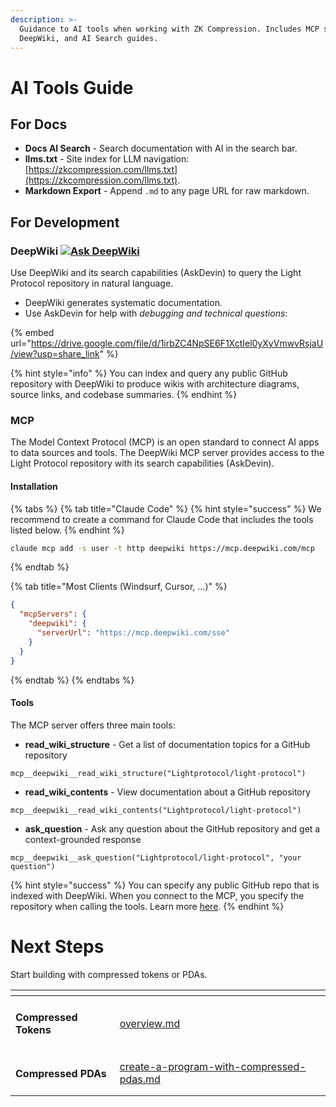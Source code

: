 ```yaml
---
description: >-
  Guidance to AI tools when working with ZK Compression. Includes MCP server,
  DeepWiki, and AI Search guides.
---
```


# AI Tools Guide

## **For Docs**

* **Docs AI Search** - Search documentation with AI in the search bar.
* **llms.txt** - Site index for LLM navigation: [https://zkcompression.com/llms.txt](https://zkcompression.com/llms.txt).
* **Markdown Export** - Append `.md` to any page URL for raw markdown.

## **For Development**

### DeepWiki [![Ask DeepWiki](https://deepwiki.com/badge.svg)](https://deepwiki.com/Lightprotocol/light-protocol)

Use DeepWiki and its search capabilities (AskDevin) to query the Light Protocol repository in natural language.

* DeepWiki generates systematic documentatio&#x6E;_._
* Use AskDevin for help with _debugging and technical questions_:

{% embed url="https://drive.google.com/file/d/1irbZC4NpSE6F1XctIel0yXyVmwvRsjaU/view?usp=share_link" %}

{% hint style="info" %}
You can index and query any public GitHub repository with DeepWiki to produce wikis with architecture diagrams, source links, and codebase summaries.
{% endhint %}

### MCP

The Model Context Protocol (MCP) is an open standard to connect AI apps to data sources and tools. The DeepWiki MCP server provides access to the Light Protocol repository with its search capabilities (AskDevin).

#### Installation

{% tabs %}
{% tab title="Claude Code" %}
{% hint style="success" %}
We recommend to create a command for Claude Code that includes the tools listed below.
{% endhint %}

```bash
claude mcp add -s user -t http deepwiki https://mcp.deepwiki.com/mcp
```
{% endtab %}

{% tab title="Most Clients (Windsurf, Cursor, ...)" %}
```json
{
  "mcpServers": {
    "deepwiki": {
      "serverUrl": "https://mcp.deepwiki.com/sse"
    }
  }
}
```
{% endtab %}
{% endtabs %}

#### Tools

The MCP server offers three main tools:

* **read\_wiki\_structure** - Get a list of documentation topics for a GitHub repository

```
mcp__deepwiki__read_wiki_structure("Lightprotocol/light-protocol")
```

* **read\_wiki\_contents** - View documentation about a GitHub repository

```
mcp__deepwiki__read_wiki_contents("Lightprotocol/light-protocol")
```

* **ask\_question** - Ask any question about the GitHub repository and get a context-grounded response

```
mcp__deepwiki__ask_question("Lightprotocol/light-protocol", "your question")
```

{% hint style="success" %}
You can specify any public GitHub repo that is indexed with DeepWiki. When you connect to the MCP, you specify the repository when calling the tools. Learn more [here](https://docs.devin.ai/work-with-devin/deepwiki-mcp).
{% endhint %}

# Next Steps

Start building with compressed tokens or PDAs.

<table data-card-size="large" data-view="cards"><thead><tr><th></th><th data-hidden data-card-target data-type="content-ref"></th></tr></thead><tbody><tr><td><h4>Compressed Tokens</h4></td><td><a href="../compressed-tokens/overview.md">overview.md</a></td></tr><tr><td><h4>Compressed PDAs</h4></td><td><a href="../compressed-pdas/create-a-program-with-compressed-pdas.md">create-a-program-with-compressed-pdas.md</a></td></tr></tbody></table>
